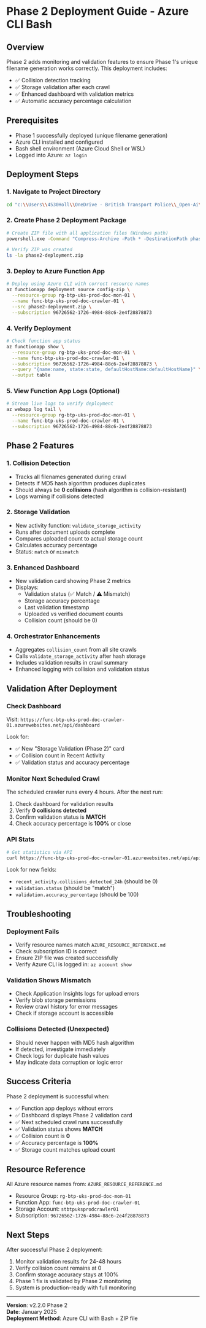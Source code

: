 # Phase 2 Deployment Guide - Azure CLI Bash

## Overview
Phase 2 adds monitoring and validation features to ensure Phase 1's unique filename generation works correctly. This deployment includes:
- ✅ Collision detection tracking
- ✅ Storage validation after each crawl
- ✅ Enhanced dashboard with validation metrics
- ✅ Automatic accuracy percentage calculation

## Prerequisites
- Phase 1 successfully deployed (unique filename generation)
- Azure CLI installed and configured
- Bash shell environment (Azure Cloud Shell or WSL)
- Logged into Azure: `az login`

## Deployment Steps

### 1. Navigate to Project Directory
```bash
cd "c:\\Users\\4530Holl\\OneDrive - British Transport Police\\_Open-Ai\\Web-Crawler-Repo\\functions-python-web-crawler\\functions-python-web-crawler"
```

### 2. Create Phase 2 Deployment Package
```bash
# Create ZIP file with all application files (Windows path)
powershell.exe -Command "Compress-Archive -Path * -DestinationPath phase2-deployment.zip -Force"

# Verify ZIP was created
ls -la phase2-deployment.zip
```

### 3. Deploy to Azure Function App
```bash
# Deploy using Azure CLI with correct resource names
az functionapp deployment source config-zip \
  --resource-group rg-btp-uks-prod-doc-mon-01 \
  --name func-btp-uks-prod-doc-crawler-01 \
  --src phase2-deployment.zip \
  --subscription 96726562-1726-4984-88c6-2e4f28878873
```

### 4. Verify Deployment
```bash
# Check function app status
az functionapp show \
  --resource-group rg-btp-uks-prod-doc-mon-01 \
  --name func-btp-uks-prod-doc-crawler-01 \
  --subscription 96726562-1726-4984-88c6-2e4f28878873 \
  --query "{name:name, state:state, defaultHostName:defaultHostName}" \
  --output table
```

### 5. View Function App Logs (Optional)
```bash
# Stream live logs to verify deployment
az webapp log tail \
  --resource-group rg-btp-uks-prod-doc-mon-01 \
  --name func-btp-uks-prod-doc-crawler-01 \
  --subscription 96726562-1726-4984-88c6-2e4f28878873
```

## Phase 2 Features

### 1. Collision Detection
- Tracks all filenames generated during crawl
- Detects if MD5 hash algorithm produces duplicates
- Should always be **0 collisions** (hash algorithm is collision-resistant)
- Logs warning if collisions detected

### 2. Storage Validation
- New activity function: `validate_storage_activity`
- Runs after document uploads complete
- Compares uploaded count to actual storage count
- Calculates accuracy percentage
- Status: `match` or `mismatch`

### 3. Enhanced Dashboard
- New validation card showing Phase 2 metrics
- Displays:
  - Validation status (✅ Match / ⚠️ Mismatch)
  - Storage accuracy percentage
  - Last validation timestamp
  - Uploaded vs verified document counts
  - Collision count (should be 0)

### 4. Orchestrator Enhancements
- Aggregates `collision_count` from all site crawls
- Calls `validate_storage_activity` after hash storage
- Includes validation results in crawl summary
- Enhanced logging with collision and validation status

## Validation After Deployment

### Check Dashboard
Visit: `https://func-btp-uks-prod-doc-crawler-01.azurewebsites.net/api/dashboard`

Look for:
- ✅ New "Storage Validation (Phase 2)" card
- ✅ Collision count in Recent Activity
- ✅ Validation status and accuracy percentage

### Monitor Next Scheduled Crawl
The scheduled crawler runs every 4 hours. After the next run:
1. Check dashboard for validation results
2. Verify **0 collisions detected**
3. Confirm validation status is **MATCH**
4. Check accuracy percentage is **100%** or close

### API Stats
```bash
# Get statistics via API
curl https://func-btp-uks-prod-doc-crawler-01.azurewebsites.net/api/api/stats
```

Look for new fields:
- `recent_activity.collisions_detected_24h` (should be 0)
- `validation.status` (should be "match")
- `validation.accuracy_percentage` (should be 100)

## Troubleshooting

### Deployment Fails
- Verify resource names match `AZURE_RESOURCE_REFERENCE.md`
- Check subscription ID is correct
- Ensure ZIP file was created successfully
- Verify Azure CLI is logged in: `az account show`

### Validation Shows Mismatch
- Check Application Insights logs for upload errors
- Verify blob storage permissions
- Review crawl history for error messages
- Check if storage account is accessible

### Collisions Detected (Unexpected)
- Should never happen with MD5 hash algorithm
- If detected, investigate immediately
- Check logs for duplicate hash values
- May indicate data corruption or logic error

## Success Criteria

Phase 2 deployment is successful when:
- ✅ Function app deploys without errors
- ✅ Dashboard displays Phase 2 validation card
- ✅ Next scheduled crawl runs successfully
- ✅ Validation status shows **MATCH**
- ✅ Collision count is **0**
- ✅ Accuracy percentage is **100%**
- ✅ Storage count matches upload count

## Resource Reference
All Azure resource names from: `AZURE_RESOURCE_REFERENCE.md`
- Resource Group: `rg-btp-uks-prod-doc-mon-01`
- Function App: `func-btp-uks-prod-doc-crawler-01`
- Storage Account: `stbtpuksprodcrawler01`
- Subscription: `96726562-1726-4984-88c6-2e4f28878873`

## Next Steps
After successful Phase 2 deployment:
1. Monitor validation results for 24-48 hours
2. Verify collision count remains at 0
3. Confirm storage accuracy stays at 100%
4. Phase 1 fix is validated by Phase 2 monitoring
5. System is production-ready with full monitoring

---
**Version**: v2.2.0 Phase 2  
**Date**: January 2025  
**Deployment Method**: Azure CLI with Bash + ZIP file
